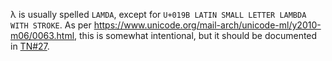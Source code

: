 λ is usually spelled `LAMDA`,
except for `U+019B LATIN SMALL LETTER LAMBDA WITH STROKE`.
As per <https://www.unicode.org/mail-arch/unicode-ml/y2010-m06/0063.html>,
this is somewhat intentional,
but it should be documented in [TN#27](https://unicode.org/notes/tn27/).
